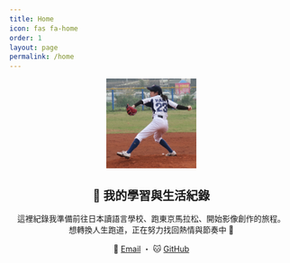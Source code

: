 ```yaml
---
title: Home
icon: fas fa-home
order: 1
layout: page
permalink: /home
---
```


<p align="center">
  <img src="/assets/img/favicons/avatar.png" width="160" alt="Sunny's avatar">
</p>

<h2 align="center">🌱 我的學習與生活紀錄</h2>

<p align="center">
  這裡紀錄我準備前往日本讀語言學校、跑東京馬拉松、開始影像創作的旅程。<br>
  想轉換人生跑道，正在努力找回熱情與節奏中 🚀
</p>

<p align="center">
  📩 <a href="mailto:sunnyhan.0303@gmail.com">Email</a> ・
  🐱 <a href="https://github.com/sunxblog" target="_blank">GitHub</a>
</p>

